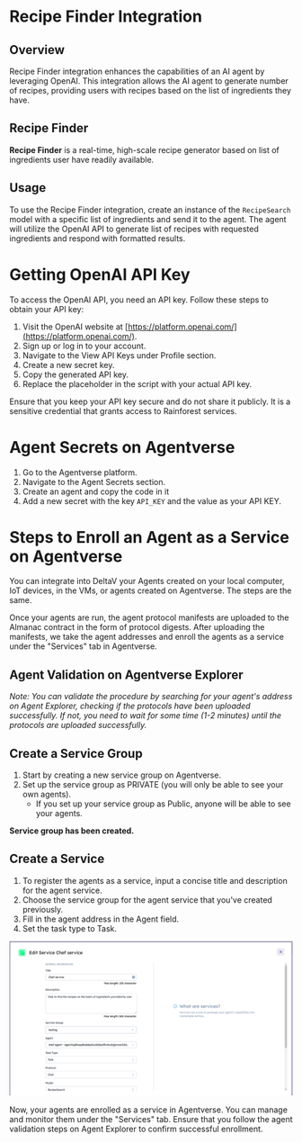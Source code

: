 # Recipe Finder Integration

## Overview
Recipe Finder integration enhances the capabilities of an AI agent by leveraging OpenAI. This integration allows the AI agent to generate number of recipes, providing users with recipes based on the list of ingredients they have.  


## Recipe Finder
**Recipe Finder** is a real-time, high-scale recipe generator based on list of ingredients user have readily available.

## Usage
To use the Recipe Finder integration, create an instance of the `RecipeSearch` model with a specific list of ingredients and send it to the agent. The agent will utilize the OpenAI API to generate list of recipes with requested ingredients and respond with formatted results.

# Getting OpenAI API Key

To access the OpenAI API, you need an API key. Follow these steps to obtain your API key:

1. Visit the OpenAI website at [https://platform.openai.com/](https://platform.openai.com/).
2. Sign up or log in to your account.
3. Navigate to the View API Keys under Profile section.
4. Create a new secret key.
5. Copy the generated API key.
6. Replace the placeholder in the script with your actual API key.

Ensure that you keep your API key secure and do not share it publicly. It is a sensitive credential that grants access to Rainforest services.

# Agent Secrets on Agentverse

1. Go to the Agentverse platform.
2. Navigate to the Agent Secrets section.
3. Create an agent and copy the code in it
4. Add a new secret with the key `API_KEY` and the value as your API KEY.

# Steps to Enroll an Agent as a Service on Agentverse

You can integrate into DeltaV your Agents created on your local computer, IoT devices, in the VMs, or agents created on Agentverse. The steps are the same.

Once your agents are run, the agent protocol manifests are uploaded to the Almanac contract in the form of protocol digests. After uploading the manifests, we take the agent addresses and enroll the agents as a service under the "Services" tab in Agentverse.

## Agent Validation on Agentverse Explorer
*Note: You can validate the procedure by searching for your agent's address on Agent Explorer, checking if the protocols have been uploaded successfully. If not, you need to wait for some time (1-2 minutes) until the protocols are uploaded successfully.*

## Create a Service Group

1. Start by creating a new service group on Agentverse.
2. Set up the service group as PRIVATE (you will only be able to see your own agents).
   - If you set up your service group as Public, anyone will be able to see your agents.

**Service group has been created.**

## Create a Service

1. To register the agents as a service, input a concise title and description for the agent service.
2. Choose the service group for the agent service that you've created previously.
3. Fill in the agent address in the Agent field.
4. Set the task type to Task.

![Image](image.png)

Now, your agents are enrolled as a service in Agentverse. You can manage and monitor them under the "Services" tab. Ensure that you follow the agent validation steps on Agent Explorer to confirm successful enrollment.
